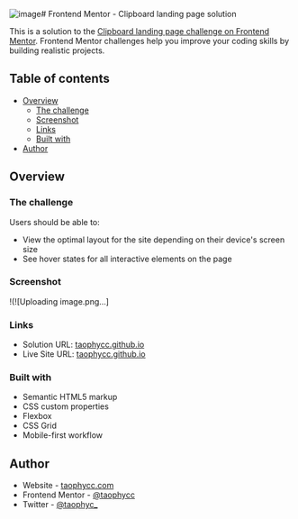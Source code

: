 ![image](https://github.com/user-attachments/assets/e9dd2fa3-b951-47f2-b82a-124c6163130a)# Frontend Mentor - Clipboard landing page solution

This is a solution to the [Clipboard landing page challenge on Frontend Mentor](https://www.frontendmentor.io/challenges/clipboard-landing-page-5cc9bccd6c4c91111378ecb9). Frontend Mentor challenges help you improve your coding skills by building realistic projects. 

## Table of contents

- [Overview](#overview)
  - [The challenge](#the-challenge)
  - [Screenshot](#screenshot)
  - [Links](#links)
  - [Built with](#built-with)
- [Author](#author)

## Overview

### The challenge

Users should be able to:

- View the optimal layout for the site depending on their device's screen size
- See hover states for all interactive elements on the page

### Screenshot

!(![Uploading image.png…]

### Links

- Solution URL: [taophycc.github.io](https://your-solution-url.com)
- Live Site URL: [taophycc.github.io](https://your-live-site-url.com)

### Built with

- Semantic HTML5 markup
- CSS custom properties
- Flexbox
- CSS Grid
- Mobile-first workflow

## Author

- Website - [taophycc.com](https://www.your-site.com)
- Frontend Mentor - [@taophycc](https://www.frontendmentor.io/profile/taophycc)
- Twitter - [@taophyc_](_https://www.twitter.com/taophyc_)
